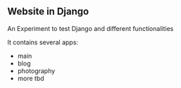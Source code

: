 ## Website in Django

An Experiment to test Django and different functionalities

It contains several apps:

- main
- blog
- photography
- more tbd